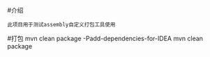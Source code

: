 #介绍

    此项目用于测试assembly自定义打包工具使用

#打包
mvn clean package -Padd-dependencies-for-IDEA
mvn clean package